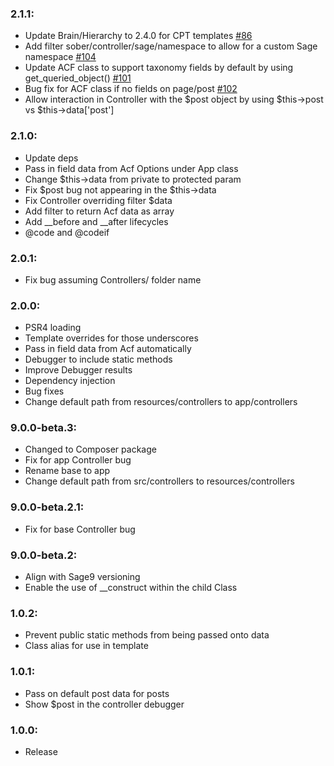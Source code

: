### 2.1.1:
* Update Brain/Hierarchy to 2.4.0 for CPT templates [#86](https://github.com/soberwp/controller/issues/86)
* Add filter sober/controller/sage/namespace to allow for a custom Sage namespace [#104](https://github.com/soberwp/controller/issues/104)
* Update ACF class to support taxonomy fields by default by using get_queried_object() [#101](https://github.com/soberwp/controller/issues/101)
* Bug fix for ACF class if no fields on page/post [#102](https://github.com/soberwp/controller/issues/102)
* Allow interaction in Controller with the $post object by using $this->post vs $this->data['post']

### 2.1.0:
* Update deps
* Pass in field data from Acf Options under App class
* Change $this->data from private to protected param
* Fix $post bug not appearing in the $this->data
* Fix Controller overriding filter $data
* Add filter to return Acf data as array
* Add __before and __after lifecycles
* @code and @codeif

### 2.0.1:
* Fix bug assuming Controllers/ folder name

### 2.0.0:
* PSR4 loading
* Template overrides for those underscores
* Pass in field data from Acf automatically
* Debugger to include static methods
* Improve Debugger results
* Dependency injection
* Bug fixes
* Change default path from resources/controllers to app/controllers

### 9.0.0-beta.3:
* Changed to Composer package
* Fix for app Controller bug
* Rename base to app
* Change default path from src/controllers to resources/controllers

### 9.0.0-beta.2.1:
* Fix for base Controller bug

### 9.0.0-beta.2:
* Align with Sage9 versioning
* Enable the use of __construct within the child Class

### 1.0.2:
* Prevent public static methods from being passed onto data
* Class alias for use in template

### 1.0.1:
* Pass on default post data for posts
* Show $post in the controller debugger

### 1.0.0:
* Release
